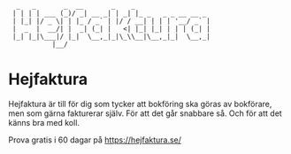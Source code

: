```
  _   _       _  __       _    _                   
 | | | | ___ (_)/ _| __ _| | _| |_ _   _ _ __ __ _ 
 | |_| |/ _ \| | |_ / _` | |/ / __| | | | '__/ _` |
 |  _  |  __/| |  _| (_| |   <| |_| |_| | | | (_| |
 |_| |_|\___|/ |_|  \__,_|_|\_\\__|\__,_|_|  \__,_|
           |__/                                    
```

# Hejfaktura

Hejfaktura är till för dig som tycker att bokföring ska göras av bokförare, men som gärna fakturerar själv. För att det går snabbare så. Och för att det känns bra med koll.

Prova gratis i 60 dagar på https://hejfaktura.se/